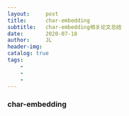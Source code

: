 ```yaml
---
layout:     post
title:      char-embedding
subtitle:   char-embedding相关论文总结
date:       2020-07-18
author:     JL
header-img: 
catalog: true
tags:
    - 
    - 
    - 
---
```


### char-embedding

